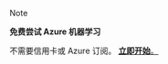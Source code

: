 > [!NOTE]
> 
> **免费尝试 Azure 机器学习**
>
> 不需要信用卡或 Azure 订阅。 <a href="https://studio.azureml.net/?selectAccess=true&o=2" target="_blank">**立即开始**。</a>
> 
> 

